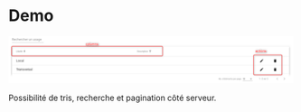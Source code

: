 # Demo

![alt text](https://raw.githubusercontent.com/zorky/angular-data-table/master/demo/exemple.png)

Possibilité de tris, recherche et pagination côté serveur.
